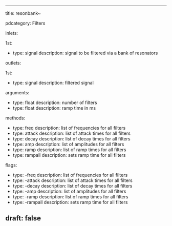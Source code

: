 --- 


title: resonbank~

pdcategory: Filters

inlets:

  1st:
  - type: signal
    description: signal to be filtered via a bank of resonators

outlets:

  1st:
  - type: signal
    description: filtered signal

arguments:
  - type: float
    description: number of filters
  - type: float
    description: ramp time in ms

methods:
  - type: freq <list>
    description: list of frequencies for all filters
  - type: attack <list>
    description: list of attack times for all filters
  - type: decay <list>
    description: list of decay times for all filters
  - type: amp <list>
    description: list of amplitudes for all filters
  - type: ramp <list>
    description: list of ramp times for all filters
  - type: rampall <float>
    description: sets ramp time for all filters

flags:
  - type: -freq <list>
    description: list of frequencies for all filters
  - type: -attack <list>
    description: list of attack times for all filters
  - type: -decay <list>
    description: list of decay times for all filters
  - type: -amp <list>
    description: list of amplitudes for all filters
  - type: -ramp <list>
    description: list of ramp times for all filters
  - type: -rampall <float>
    description: sets ramp time for all filters

draft: false
---